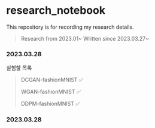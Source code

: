 # research_notebook

This repository is for recording my research details. 

> Research from 2023.01~
> Written since 2023.03.27~

### 2023.03.28

실험할 목록

> DCGAN-fashionMNIST ✅
>
> WGAN-fashionMNIST ✅
>
> DDPM-fashionMNIST ✅



### 2023.03.28

